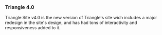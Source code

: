 ### Triangle 4.0

Triangle Site v4.0 is the new version of Triangle's site wich includes a major redesign in the site's design, and has had tons of interactivity and responsiveness added to it.